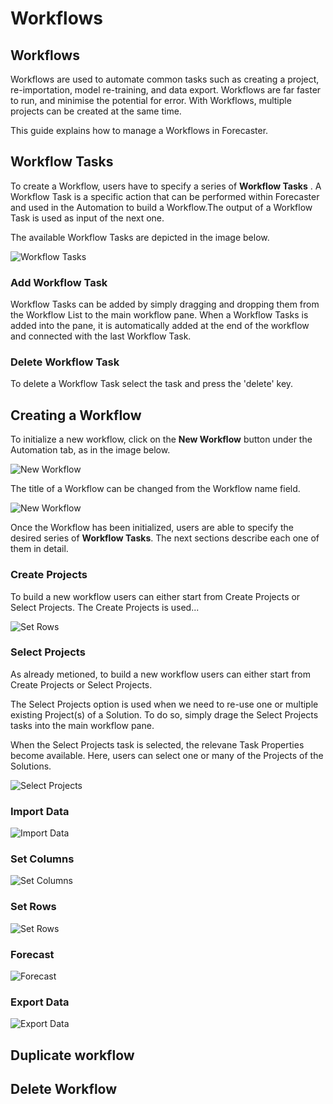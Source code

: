 # Workflows


## Workflows

Workflows are used to automate common tasks such as creating a project, re-importation, model re-training, and data export. Workflows are far faster to run, and minimise the potential for error. With Workflows, multiple projects can be created at the same time.

This guide explains how to manage a Workflows in Forecaster.


## Workflow Tasks

To create a Workflow, users have to specify a series of **Workflow Tasks** . A Workflow Task is a specific action that can be performed within Forecaster and used in the Automation to build a Workflow.The output of a Workflow Task is used as input of the next one.

The available Workflow Tasks are depicted in the image below.

![Workflow Tasks](imgs/CreatingWorkflows_WorkflowTasks.png) 

### Add Workflow Task

Workflow Tasks can be added by simply dragging and dropping them from the Workflow List to the main workflow pane. When a Workflow Tasks is added into the pane, it is automatically added at the end of the workflow and connected with the last Workflow Task.


### Delete Workflow Task
To delete a Workflow Task select the task and press the 'delete' key.


## Creating a Workflow

To initialize a new workflow, click on the **New Workflow** button under the Automation tab, as in the image below.


![New Workflow](imgs/Workflows_NewWorkflow.png)



The title of a Workflow can be changed from the Workflow name field.


![New Workflow](imgs/Workflows_WorkflowName.png)


Once the Workflow has been initialized, users are able to specify the desired series of **Workflow Tasks**. The next sections describe each one of them in detail.

### Create Projects

To build a new workflow users can either start from Create Projects or Select Projects. The Create Projects is used... 

![Set Rows](imgs/Workflows_CreateProjects.png)

### Select Projects

As already metioned, to build a new workflow users can either start from Create Projects or Select Projects.

The Select Projects option is used when we need to re-use one or multiple existing Project(s) of a Solution. To do so, simply drage the Select Projects tasks into the main workflow pane.

When the Select Projects task is selected, the relevane Task Properties become available. Here, users can select one or many of the Projects of the Solutions.

![Select Projects](imgs/Workflows_SelectProjects.png)

### Import Data


![Import Data](imgs/Workflows_ImportData.png)



### Set Columns



![Set Columns](imgs/Workflows_SetColumns.png)

### Set Rows



![Set Rows](imgs/Workflows_SetRows.png)

### Forecast



![Forecast](imgs/Workflows_Forecast.png)


### Export Data



![Export Data](imgs/Workflows_ExportData.png)


## Duplicate workflow

## Delete Workflow